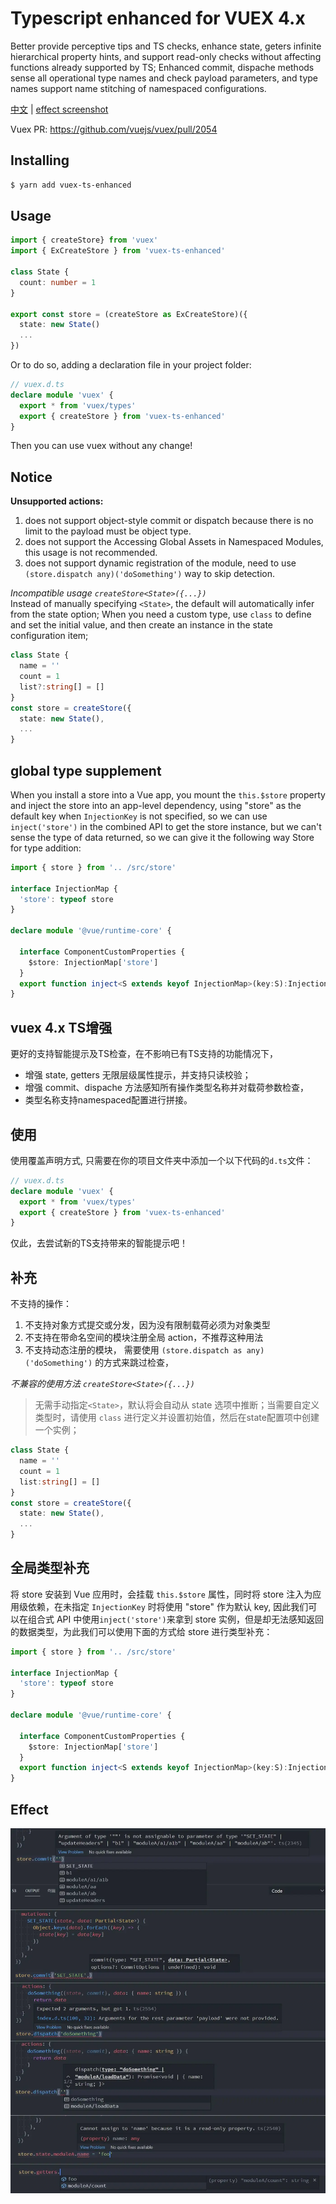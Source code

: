 # Typescript enhanced for VUEX 4.x
Better provide perceptive tips and TS checks, enhance state, geters infinite hierarchical property hints, and support read-only checks without affecting functions already supported by TS; Enhanced commit, dispache methods sense all operational type names and check payload parameters, and type names support name stitching of namespaced configurations.

[中文](#vuex-4x-TS增强) | [effect screenshot](#effect)  

Vuex PR: https://github.com/vuejs/vuex/pull/2054

## Installing
```bash
$ yarn add vuex-ts-enhanced
```

## Usage
```ts
import { createStore} from 'vuex'
import { ExCreateStore } from 'vuex-ts-enhanced'

class State {
  count: number = 1
}

export const store = (createStore as ExCreateStore)({
  state: new State()
  ...
})
```
Or to do so, adding a declaration file in your project folder:
```ts
// vuex.d.ts
declare module 'vuex' {
  export * from 'vuex/types'
  export { createStore } from 'vuex-ts-enhanced'
}
```
Then you can use vuex without any change!

## Notice
**Unsupported actions:**
1. does not support object-style commit or dispatch because there is no limit to the payload must be object type.
2. does not support the Accessing Global Assets in Namespaced Modules, this usage is not recommended.
3. does not support dynamic registration of the module, need to use `(store.dispatch any)('doSomething')` way to skip detection.

*Incompatible usage `createStore<State>({...})`*  
Instead of manually specifying `<State>`, the default will automatically infer from the state option; When you need a custom type, use `class` to define and set the initial value, and then create an instance in the state configuration item;

  ```ts
  class State {
    name = ''
    count = 1
    list?:string[] = []
  }
  const store = createStore({
    state: new State(),
    ...
  }
  ```

## global type supplement
When you install a store into a Vue app, you mount the `this.$store` property and inject the store into an app-level dependency, using "store" as the default key when `InjectionKey` is not specified, so we can use `inject('store')` in the combined API to get the store instance, but we can't sense the type of data returned, so we can give it the following way Store for type addition:
``` ts
import { store } from '.. /src/store'

interface InjectionMap {
  'store': typeof store
}

declare module '@vue/runtime-core' {

  interface ComponentCustomProperties {
    $store: InjectionMap['store']
  }
  export function inject<S extends keyof InjectionMap>(key:S):InjectionMap[S]
}
```
## vuex 4.x TS增强
更好的支持智能提示及TS检查，在不影响已有TS支持的功能情况下， 
+ 增强 state, getters 无限层级属性提示，并支持只读校验； 
+ 增强 commit、dispache 方法感知所有操作类型名称并对载荷参数检查，
+ 类型名称支持namespaced配置进行拼接。

## 使用
使用覆盖声明方式, 只需要在你的项目文件夹中添加一个以下代码的`d.ts`文件：
```ts
// vuex.d.ts
declare module 'vuex' {
  export * from 'vuex/types'
  export { createStore } from 'vuex-ts-enhanced'
}
```
仅此，去尝试新的TS支持带来的智能提示吧！

## 补充
不支持的操作：
1. 不支持对象方式提交或分发，因为没有限制载荷必须为对象类型
2. 不支持在带命名空间的模块注册全局 action，不推荐这种用法
3. 不支持动态注册的模块， 需要使用 `(store.dispatch as any)('doSomething')` 的方式来跳过检查，


*不兼容的使用方法 `createStore<State>({...})`*  
> 无需手动指定`<State>`，默认将会自动从 state 选项中推断；当需要自定义类型时，请使用 `class` 进行定义并设置初始值，然后在state配置项中创建一个实例；

```ts
class State {
  name = ''
  count = 1
  list:string[] = []
}
const store = createStore({
  state: new State(),
  ...
}
```

## 全局类型补充  
将 store 安装到 Vue 应用时，会挂载 `this.$store` 属性，同时将 store 注入为应用级依赖，在未指定 `InjectionKey` 时将使用 "store" 作为默认 key, 因此我们可以在组合式 API 中使用`inject('store')`来拿到 store 实例，但是却无法感知返回的数据类型，为此我们可以使用下面的方式给 store 进行类型补充：

``` ts
import { store } from '.. /src/store'

interface InjectionMap {
  'store': typeof store
}

declare module '@vue/runtime-core' {

  interface ComponentCustomProperties {
    $store: InjectionMap['store']
  }
  export function inject<S extends keyof InjectionMap>(key:S):InjectionMap[S]
}
```

## Effect
![image](https://github.com/nicefan/vuex-ts-enhanced/raw/master/effect.webp)